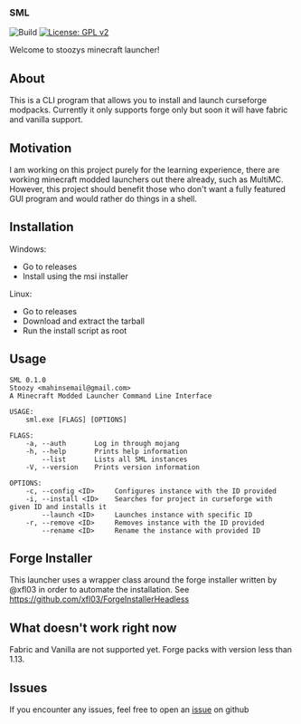 ### SML

![Build](https://github.com/Stoozy/SML/actions/workflows/rust.yml/badge.svg)
[![License: GPL v2](https://img.shields.io/badge/License-GPL%20v2-blue.svg)](https://www.gnu.org/licenses/old-licenses/gpl-2.0.en.html)

Welcome to stoozys minecraft launcher!


## About

This is a CLI program that allows you to install and launch curseforge modpacks. Currently it only supports forge only but soon it will have fabric and vanilla support.

## Motivation

I am working on this project purely for the learning experience, there are working minecraft modded launchers out there already, such as MultiMC. However, this project should benefit those who don't want a fully featured GUI program and would rather do things in a shell.

## Installation

Windows:
 - Go to releases
 - Install using the msi installer

Linux:
 - Go to releases
 - Download and extract the tarball
 - Run the install script as root


## Usage

```
SML 0.1.0
Stoozy <mahinsemail@gmail.com>
A Minecraft Modded Launcher Command Line Interface

USAGE:
    sml.exe [FLAGS] [OPTIONS]

FLAGS:
    -a, --auth       Log in through mojang
    -h, --help       Prints help information
        --list       Lists all SML instances
    -V, --version    Prints version information

OPTIONS:
    -c, --config <ID>     Configures instance with the ID provided
    -i, --install <ID>    Searches for project in curseforge with given ID and installs it
        --launch <ID>     Launches instance with specific ID
    -r, --remove <ID>     Removes instance with the ID provided
        --rename <ID>     Rename the instance with provided ID
```
## Forge Installer

This launcher uses a wrapper class around the forge installer written by @xfl03 in order to automate the installation. See https://github.com/xfl03/ForgeInstallerHeadless

## What doesn't work right now

Fabric and Vanilla are not supported yet. 
Forge packs with version less than 1.13.


## Issues

If you encounter any issues, feel free to open an [issue](https://github.com/Stoozy/SML/issues) on github

